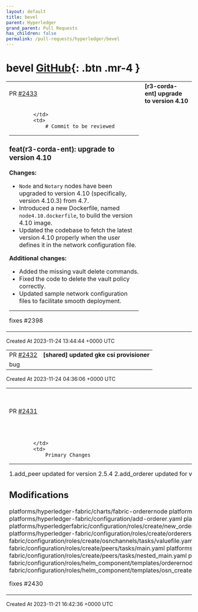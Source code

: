 ```yaml
---
layout: default
title: bevel
parent: Hyperledger
grand_parent: Pull Requests
has_children: false
permalink: /pull-requests/hyperledger/bevel
---
```


# bevel <span class="fs-3 right-align">[GitHub](https://github.com/hyperledger/bevel){: .btn .mr-4 }</span>


<div>
    <table>
        <tr>
            <td>
                PR <a href="https://github.com/hyperledger/bevel/pull/2433" class=".btn">#2433</a>
            </td>
            <td>
                <b>
                    [r3-corda-ent] upgrade to version 4.10
                </b>
            </td>
        </tr>
        <tr>
            <td>
                
            </td>
            <td>
                # Commit to be reviewed
---
### feat(r3-corda-ent): upgrade to version 4.10

**Changes:**

- `Node` and `Notary` nodes have been upgraded to version 4.10 (specifically, version 4.10.3) from 4.7.
- Introduced a new Dockerfile, named `node4.10.dockerfile`, to build the version 4.10 image.
- Updated the codebase to fetch the latest version 4.10 properly when the user defines it in the network configuration file.

**Additional changes:**
- Added the missing vault delete commands.
- Fixed the code to delete the vault policy correctly.
- Updated sample network configuration files to facilitate smooth deployment.

---

fixes #2398
            </td>
        </tr>
    </table>
    <div class="right-align">
        Created At 2023-11-24 13:44:44 +0000 UTC
    </div>
</div>

<div>
    <table>
        <tr>
            <td>
                PR <a href="https://github.com/hyperledger/bevel/pull/2432" class=".btn">#2432</a>
            </td>
            <td>
                <b>
                    [shared] updated gke csi provisioner
                </b>
            </td>
        </tr>
        <tr>
            <td>
                <span class="chip">bug</span>
            </td>
            <td>
                <nil>
            </td>
        </tr>
    </table>
    <div class="right-align">
        Created At 2023-11-24 04:36:06 +0000 UTC
    </div>
</div>

<div>
    <table>
        <tr>
            <td>
                PR <a href="https://github.com/hyperledger/bevel/pull/2431" class=".btn">#2431</a>
            </td>
            <td>
                <b>
                    [fabric] Update add_peer and add_orderer to 2.5.4
                </b>
            </td>
        </tr>
        <tr>
            <td>
                
            </td>
            <td>
                Primary Changes
--------------
1.add_peer updated for version 2.5.4
2.add_orderer updated for version 2.5.4

Modifications
-----------------------
platforms/hyperledger-fabric/charts/fabric-orderernode 
platforms/hyperledger-fabric/charts/fabric-osnadmin-channel-create 
platforms/hyperledger-fabric/configuration/add-orderer.yaml 
platforms/hyperledger-fabric/configuration/add-peer.yaml 
platforms/hyperledgerfabric/configuration/roles/create/new_orderer/create_appchannel_block/templates/update_channel_script.tpl 
platforms/hyperledger-fabric/configuration/roles/create/orderers/tasks/main.yaml 
platforms/hyperledger-fabric/configuration/roles/create/osnchannels/tasks/valuefile.yaml 
platforms/hyperledger-fabric/configuration/roles/create/peers/tasks/main.yaml 
platforms/hyperledger-fabric/configuration/roles/create/peers/tasks/nested_main.yaml 
platforms/hyperledger-fabric/configuration/roles/helm_component/templates/orderernode.tpl 
platforms/hyperledger-fabric/configuration/roles/helm_component/templates/osn_create_channel_job.tpl

fixes #2430
            </td>
        </tr>
    </table>
    <div class="right-align">
        Created At 2023-11-21 16:42:36 +0000 UTC
    </div>
</div>

